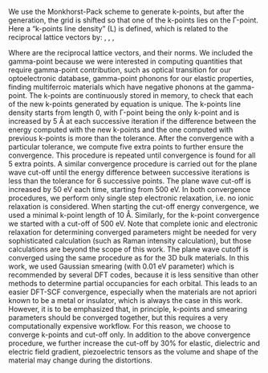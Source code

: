 We use the Monkhorst-Pack scheme to generate k-points, but after the generation, the grid is shifted so that one of the k-points lies on the Г-point. Here a “k-points line density” (L) is defined, which is related to the reciprocal lattice vectors by:
 ,  ,  ,                             
                                                                                                                
                                                                                                                                                                                                                                                   
                                                                                                                  
 Where  are the reciprocal lattice vectors, and    their norms.
We included the gamma-point because we were interested in computing quantities that require gamma-point contribution, such as optical transition for our optoelectronic database, gamma-point phonons for our elastic properties, finding multiferroic materials which have negative phonons at the gamma-point. The k-points are continuously stored in memory, to check that each of the new k-points generated by equation is unique. The k-points line density starts from length 0, with Г-point being the only k-point and is increased by 5 Å at each successive iteration if the difference between the energy computed with the new k-points and the one computed with previous k-points is more than the tolerance. After the convergence with a particular tolerance, we compute five extra points to further ensure the convergence. This procedure is repeated until convergence is found for all 5 extra points. A similar convergence procedure is carried out for the plane wave cut-off until the energy difference between successive iterations is less than the tolerance for 6 successive points. The plane wave cut-off is increased by 50 eV each time, starting from 500 eV. In both convergence procedures, we perform only single step electronic relaxation, i.e. no ionic relaxation is considered. When starting the cut-off energy convergence, we used a minimal k-point length of 10 Å. Similarly, for the k-point convergence we started with a cut-off of 500 eV. Note that complete ionic and electronic relaxation for determining converged parameters might be needed for very sophisticated calculation (such as Raman intensity calculation), but those calculations are beyond the scope of this work. 
The plane wave cutoff is converged using the same procedure as for the 3D bulk materials. In this work, we used Gaussian smearing (with 0.01 eV parameter) which is recommended by several DFT codes, because it is less sensitive than other methods to determine partial occupancies for each orbital. This leads to an easier DFT-SCF convergence, especially when the materials are not apriori known to be a metal or insulator, which is always the case in this work. However, it is to be emphasized that, in principle, k-points and smearing parameters should be converged together, but this requires a very computationally expensive workflow. For this reason, we choose to converge k-points and cut-off only. 
In addition to the above convergence procedure, we further increase the cut-off by 30% for elastic, dielectric and electric field gradient, piezoelectric tensors as the volume and shape of the material may change during the distortions.

